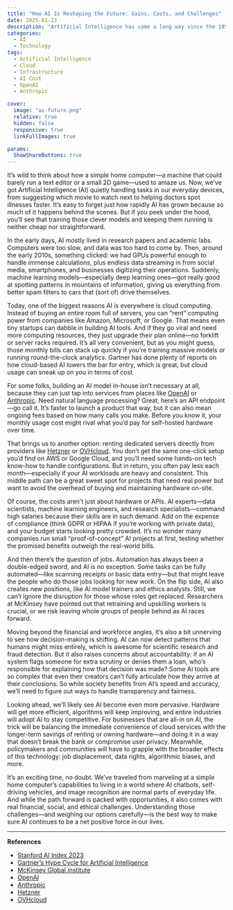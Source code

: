 ```yaml
---
title: "How AI Is Reshaping the Future: Gains, Costs, and Challenges"
date: 2025-01-23
description: "Artificial Intelligence has come a long way since the 1950s, but rapid growth also brings high costs, ethical concerns, and complex choices around infrastructure."
categories:
  - AI
  - Technology
tags:
  - Artificial Intelligence
  - Cloud
  - Infrastructure
  - AI Cost
  - OpenAI
  - Anthropic

cover:
  image: "ai-future.png"
  relative: true
  hidden: false
  responsive: true
  linkFullImages: true

params:
  ShowShareButtons: true
---
```


It’s wild to think about how a simple home computer—a machine that could barely run a text editor or a small 2D game—used to amaze us. Now, we’ve got Artificial Intelligence (AI) quietly handling tasks in our everyday devices, from suggesting which movie to watch next to helping doctors spot illnesses faster. It’s easy to forget just how rapidly AI has grown because so much of it happens behind the scenes. But if you peek under the hood, you’ll see that training those clever models and keeping them running is neither cheap nor straightforward.

In the early days, AI mostly lived in research papers and academic labs. Computers were too slow, and data was too hard to come by. Then, around the early 2010s, something clicked: we had GPUs powerful enough to handle immense calculations, plus endless data streaming in from social media, smartphones, and businesses digitizing their operations. Suddenly, machine learning models—especially deep learning ones—got really good at spotting patterns in mountains of information, giving us everything from better spam filters to cars that (sort of) drive themselves.

Today, one of the biggest reasons AI is everywhere is cloud computing. Instead of buying an entire room full of servers, you can “rent” computing power from companies like Amazon, Microsoft, or Google. That means even tiny startups can dabble in building AI tools. And if they go viral and need more computing resources, they just upgrade their plan online—no forklift or server racks required. It’s all very convenient, but as you might guess, those monthly bills can stack up quickly if you’re training massive models or running round-the-clock analytics. Gartner has done plenty of reports on how cloud-based AI lowers the bar for entry, which is great, but cloud usage can sneak up on you in terms of cost.

For some folks, building an AI model in-house isn’t necessary at all, because they can just tap into services from places like [OpenAI](https://openai.com/) or [Anthropic](https://www.anthropic.com/). Need natural language processing? Great, here’s an API endpoint—go call it. It’s faster to launch a product that way, but it can also mean ongoing fees based on how many calls you make. Before you know it, your monthly usage cost might rival what you’d pay for self-hosted hardware over time.

That brings us to another option: renting dedicated servers directly from providers like [Hetzner](https://www.hetzner.com/) or [OVHcloud](https://www.ovhcloud.com/). You don’t get the same one-click setup you’d find on AWS or Google Cloud, and you’ll need some hands-on tech know-how to handle configurations. But in return, you often pay less each month—especially if your AI workloads are heavy and consistent. This middle path can be a great sweet spot for projects that need real power but want to avoid the overhead of buying and maintaining hardware on-site.

Of course, the costs aren’t just about hardware or APIs. AI experts—data scientists, machine learning engineers, and research specialists—command high salaries because their skills are in such demand. Add on the expense of compliance (think GDPR or HIPAA if you’re working with private data), and your budget starts looking pretty crowded. It’s no wonder many companies run small “proof-of-concept” AI projects at first, testing whether the promised benefits outweigh the real-world bills.

And then there’s the question of jobs. Automation has always been a double-edged sword, and AI is no exception. Some tasks can be fully automated—like scanning receipts or basic data entry—but that might leave the people who do those jobs looking for new work. On the flip side, AI also creates new positions, like AI model trainers and ethics analysts. Still, we can’t ignore the disruption for those whose roles get replaced. Researchers at McKinsey have pointed out that retraining and upskilling workers is crucial, or we risk leaving whole groups of people behind as AI races forward.

Moving beyond the financial and workforce angles, it’s also a bit unnerving to see how decision-making is shifting. AI can now detect patterns that humans might miss entirely, which is awesome for scientific research and fraud detection. But it also raises concerns about accountability: if an AI system flags someone for extra scrutiny or denies them a loan, who’s responsible for explaining how that decision was made? Some AI tools are so complex that even their creators can’t fully articulate how they arrive at their conclusions. So while society benefits from AI’s speed and accuracy, we’ll need to figure out ways to handle transparency and fairness.

Looking ahead, we’ll likely see AI become even more pervasive. Hardware will get more efficient, algorithms will keep improving, and entire industries will adopt AI to stay competitive. For businesses that are all-in on AI, the trick will be balancing the immediate convenience of cloud services with the longer-term savings of renting or owning hardware—and doing it in a way that doesn’t break the bank or compromise user privacy. Meanwhile, policymakers and communities will have to grapple with the broader effects of this technology: job displacement, data rights, algorithmic biases, and more.

It’s an exciting time, no doubt. We’ve traveled from marveling at a simple home computer’s capabilities to living in a world where AI chatbots, self-driving vehicles, and image recognition are normal parts of everyday life. And while the path forward is packed with opportunities, it also comes with real financial, social, and ethical challenges. Understanding those challenges—and weighing our options carefully—is the best way to make sure AI continues to be a net positive force in our lives.

---

**References**  
- [Stanford AI Index 2023](https://hai.stanford.edu/research/ai-index-2023)  
- [Gartner’s Hype Cycle for Artificial Intelligence](https://www.gartner.com/en/research/methodologies/hype-cycles)  
- [McKinsey Global Institute](https://www.mckinsey.com/featured-insights)  
- [OpenAI](https://openai.com/)  
- [Anthropic](https://www.anthropic.com/)  
- [Hetzner](https://www.hetzner.com/)  
- [OVHcloud](https://www.ovhcloud.com/)  
